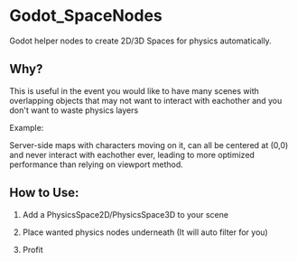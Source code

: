 # Godot_SpaceNodes
Godot helper nodes to create 2D/3D Spaces for physics automatically.

## Why?

This is useful in the event you would like to have many scenes with overlapping objects that may not want to interact with eachother and you don't want to waste physics layers

Example: 

Server-side maps with characters moving on it, can all be centered at (0,0) and never interact with eachother ever, leading to more optimized performance than relying on viewport method.

## How to Use:
1. Add a PhysicsSpace2D/PhysicsSpace3D to your scene

2. Place wanted physics nodes underneath (It will auto filter for you)

3. Profit
